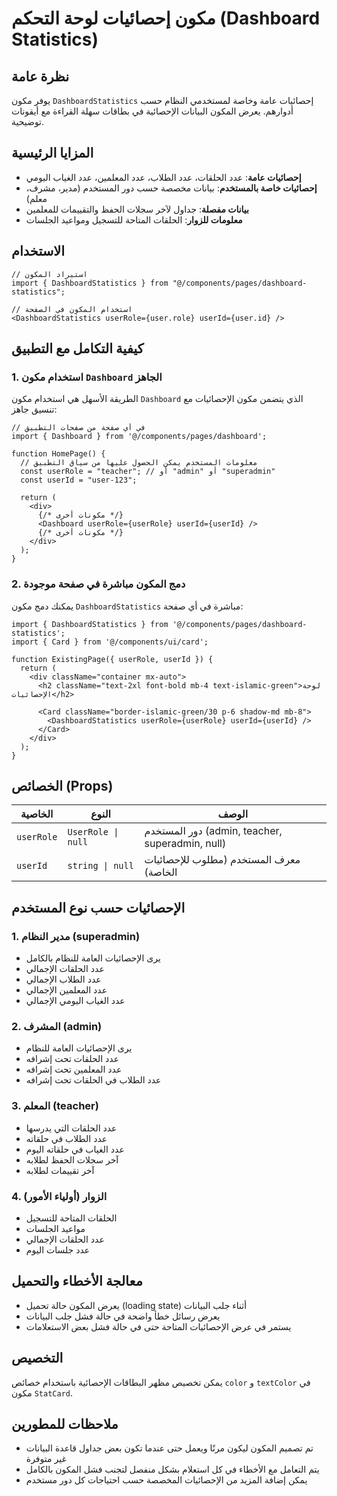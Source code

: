 # مكون إحصائيات لوحة التحكم (Dashboard Statistics)

## نظرة عامة

يوفر مكون `DashboardStatistics` إحصائيات عامة وخاصة لمستخدمي النظام حسب أدوارهم. يعرض المكون البيانات الإحصائية في بطاقات سهلة القراءة مع أيقونات توضيحية.

## المزايا الرئيسية

- **إحصائيات عامة**: عدد الحلقات، عدد الطلاب، عدد المعلمين، عدد الغياب اليومي
- **إحصائيات خاصة بالمستخدم**: بيانات مخصصة حسب دور المستخدم (مدير، مشرف، معلم)
- **بيانات مفصلة**: جداول لآخر سجلات الحفظ والتقييمات للمعلمين
- **معلومات للزوار**: الحلقات المتاحة للتسجيل ومواعيد الجلسات

## الاستخدام

```tsx
// استيراد المكون
import { DashboardStatistics } from "@/components/pages/dashboard-statistics";

// استخدام المكون في الصفحة
<DashboardStatistics userRole={user.role} userId={user.id} />
```

## كيفية التكامل مع التطبيق

### 1. استخدام مكون `Dashboard` الجاهز

الطريقة الأسهل هي استخدام مكون `Dashboard` الذي يتضمن مكون الإحصائيات مع تنسيق جاهز:

```tsx
// في أي صفحة من صفحات التطبيق
import { Dashboard } from '@/components/pages/dashboard';

function HomePage() {
  // معلومات المستخدم يمكن الحصول عليها من سياق التطبيق
  const userRole = "teacher"; // أو "admin" أو "superadmin"
  const userId = "user-123";
  
  return (
    <div>
      {/* مكونات أخرى */}
      <Dashboard userRole={userRole} userId={userId} />
      {/* مكونات أخرى */}
    </div>
  );
}
```

### 2. دمج المكون مباشرة في صفحة موجودة

يمكنك دمج مكون `DashboardStatistics` مباشرة في أي صفحة:

```tsx
import { DashboardStatistics } from '@/components/pages/dashboard-statistics';
import { Card } from '@/components/ui/card';

function ExistingPage({ userRole, userId }) {
  return (
    <div className="container mx-auto">
      <h2 className="text-2xl font-bold mb-4 text-islamic-green">لوحة الإحصائيات</h2>
      
      <Card className="border-islamic-green/30 p-6 shadow-md mb-8">
        <DashboardStatistics userRole={userRole} userId={userId} />
      </Card>
    </div>
  );
}
```

## الخصائص (Props)

| الخاصية | النوع | الوصف |
|---------|------|-------|
| `userRole` | `UserRole \| null` | دور المستخدم (admin, teacher, superadmin, null) |
| `userId` | `string \| null` | معرف المستخدم (مطلوب للإحصائيات الخاصة) |

## الإحصائيات حسب نوع المستخدم

### 1. مدير النظام (superadmin)
- يرى الإحصائيات العامة للنظام بالكامل
- عدد الحلقات الإجمالي
- عدد الطلاب الإجمالي
- عدد المعلمين الإجمالي
- عدد الغياب اليومي الإجمالي

### 2. المشرف (admin)
- يرى الإحصائيات العامة للنظام
- عدد الحلقات تحت إشرافه
- عدد المعلمين تحت إشرافه
- عدد الطلاب في الحلقات تحت إشرافه

### 3. المعلم (teacher)
- عدد الحلقات التي يدرسها
- عدد الطلاب في حلقاته
- عدد الغياب في حلقاته اليوم
- آخر سجلات الحفظ لطلابه
- آخر تقييمات لطلابه

### 4. الزوار (أولياء الأمور)
- الحلقات المتاحة للتسجيل
- مواعيد الجلسات
- عدد الحلقات الإجمالي
- عدد جلسات اليوم

## معالجة الأخطاء والتحميل

- يعرض المكون حالة تحميل (loading state) أثناء جلب البيانات
- يعرض رسائل خطأ واضحة في حالة فشل جلب البيانات
- يستمر في عرض الإحصائيات المتاحة حتى في حالة فشل بعض الاستعلامات

## التخصيص

يمكن تخصيص مظهر البطاقات الإحصائية باستخدام خصائص `color` و `textColor` في مكون `StatCard`.

## ملاحظات للمطورين

- تم تصميم المكون ليكون مرنًا ويعمل حتى عندما تكون بعض جداول قاعدة البيانات غير متوفرة
- يتم التعامل مع الأخطاء في كل استعلام بشكل منفصل لتجنب فشل المكون بالكامل
- يمكن إضافة المزيد من الإحصائيات المخصصة حسب احتياجات كل دور مستخدم
